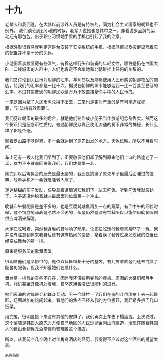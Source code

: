 # 十九

老辈人和我们说，在大陆以前涉外人员是有特权的，同为社会主义国家的朝鲜也不例外。
我们谈论到到小池的时候，老辈人说她也是其中之一。穿着锐步品牌的运动还有那包包，出于职业习惯她手里的手机也引起了我的注意。

根据外形很容易就判定这是台安装了安卓系统的手机，根据屏幕以及按键显示着它的配置并不是十分的久远。



小池画着淡妆显得有些洋气，有着这样行头和装备的年轻女性，哪怕是扔在中国大陆一二线城市的人群中，人们也肯定不会拿她和北朝鲜挂上任何的关系的。

我们又讨论到人民币对朝鲜的汇率，羊角岛以及能够使用人民币购买朝鲜物品的商店，给我们的汇率都是一比十六。据说在朝鲜的黑市能够达到一比一百甚至更低的汇率，不过其实普通的朝鲜民众是万万不敢直接拿你手中的人民币的。

一来是因为拿了人民币也兑换不出去，二来也是更为严重的是有可能造成犯罪，“非法持有外币罪”。

我们见过朝币的最多的场合，就是他们制作成小册子当作旅游纪念品售卖。然而这个货币只是纪念币性质的，普通朝鲜民众真正使用流通的货币非常的神秘，长什么样子都是个迷。

聊着走山路不觉得累，不一会就达到了原先出发的地方。天色已晚，所以不用看时间。



车上还有一拨人比我们早到了，正要敬佩他们却了解到原来他们上山的路途走了一半，体力不支就退回来等我们，我们才是第一名。

爬完山以后等集合的辰光是最无聊的，我还是挑选了原先车子里最后面睡过的位置，玩着手机不一会就瞌睡着入眠了。



迷迷糊糊的车子发动，任导拿着话筒通知我们下一站去吃饭。听到吃饭我就来劲了，车子还没停稳我就从最后面的位置第一个冲出。



晚餐和午餐配置是差不多的，也是豆腐炖咸鱼再加一点的蔬菜。有了中午的经验时候，这个锅底的汤我是必然不会喝的，但是仍然是没有饮料所以只能使用晚餐照例供应啤酒来解渴。

大家正吃喝着，突然我身后的音响响了起来，让正在吃饭的我着实是吓了一跳。我并没有注意到原来我身后还有这样热闹的设备，拿着筷子我转过身发现我的位置已经变成舞台的第一排。

原来是服务员的歌舞表演。



很明显他们是彩排过的，走位以及舞蹈都十分的整齐。有几首歌曲她们还专门换了配套的服装，但我不知道她们在唱什么。

舞台第一排我的有些不自在，因为我还没有用完我的餐点。周围的大哥们都用手机、相机甚至录像机对着我，自然这用餐没法很顺利的进行。

她们表演的时候很会和群众互动，不一会就拉上了我们在座的几位团友上去一起舞蹈，场面越加的热闹起来。看他们的焦点已经从我的方位挪开，我赶紧多扒了几口饭菜。

用完餐，很明显接下来没有其他的安排了，我们再次上车去下榻酒店。上次说过，这个酒店是韩国人原先为方便自己地区的人民浏览金刚山而建造，而现在随着韩国人的撤出北朝鲜完全掌握和管理着这个酒店。

所以，从我前个几个晚上对羊角岛酒店的经历，我觉得不应该对这个酒店的期望太高。

`未完待续`
